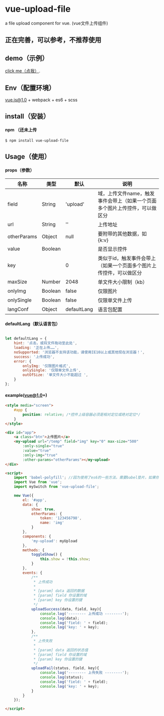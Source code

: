 # vue-upload-file

a file upload component for vue. (vue文件上传组件)

## 正在完善，可以参考，不推荐使用

## demo（示例）

[click me（点我）](http://dai-siki.github.io/vue-upload-file/example/demo.html).

## Env（配置环境）

vue.js@1.0 + webpack + es6 + scss


## install（安装）

#### npm （还未上传

```shell
$ npm install vue-upload-file
```

## Usage（使用）

#### props（参数）

| 名称              | 类型               | 默认             | 说明                                         |
| ----------------| ---------------- | ---------------| ------------------------------------------|
| field       | String   | 'upload'     | 域，上传文件name，触发事件会带上（如果一个页面多个图片上传控件，可以做区分    |
| url             | String            |  ''                | 上传地址    |
| otherParams             | Object            |  null                | 要附带的其他数据，如 {k:v}    |
| value             | Boolean            |                  | 是否显示控件    |
| key             |             |   0               | 类似于id，触发事件会带上（如果一个页面多个图片上传控件，可以做区分    |
| maxSize             | Number            |  2048               | 单文件大小限制（kb）    |
| onlyImg             | Boolean            |  false                | 仅限图片    |
| onlySingle             | Boolean            | false                 | 仅限单文件上传    |
| langConf             | Object            | defaultLang                 | 语言包配置    |

#### defaultLang（默认语言包）
```js

let defaultLang = {
	hint: '点击，或将文件拖动至此处',
	loading: '正在上传……',
	noSupported: '浏览器不支持该功能，请使用IE10以上或其他现在浏览器！',
	success: '上传成功',
	error: {
		onlyImg: '仅限图片格式',
		onlySingle: '仅限单文件上传',
		outOfSize: '单文件大小不能超过 ',
	}
};

```


#### example(vue@1.0+)

```html
<style media="screen">
	#app {
		position: relative; /*控件上级容器必须是相对定位或绝对定位*/
	}
</style>

<div id="app">
	<a class="btn">上传图片</a>
	<my-upload url="/temp" field="img" key="0" max-size="500"
		:only-single="true"
		:value="true"
		:only-img="true"
		:other-params="otherParams"></my-upload>
</div>

<script>
	import 'babel-polyfill'; //因为使用了es6的一些方法，需要babel垫片，如果你项目中已有相关兼容性方案，可忽略
	import Vue from 'vue';
	import mySwitch from 'vue-upload-file';

	new Vue({
		el: '#app',
		data: {
			show: true,
			otherParams: {
				token: '123456798',
				name: 'img'
			}
		},
		components: {
			'my-upload': myUpload
		},
		methods: {
			toggleShow() {
				this.show = !this.show;
			}
		},
		events: {
			/**
			 * 上传成功
			 *
			 * [param] data 返回的数据
			 * [param] field 你设置的域
			 * [param] key 你设置的键
			 */
			uploadSuccess(data, field, key){
				console.log('-------- 上传成功 --------');
				console.log(data);
				console.log('field: ' + field);
				console.log('key: ' + key);
			},
			/**
			 * 上传失败
			 *
			 * [param] data 返回的状态值
			 * [param] field 你设置的域
			 * [param] key 你设置的键
			 */
			uploadFail(status, field, key){
				console.log('-------- 上传失败 --------');
				console.log(status);
				console.log('field: ' + field);
				console.log('key: ' + key);
			}
		}
	});

</script>


```
